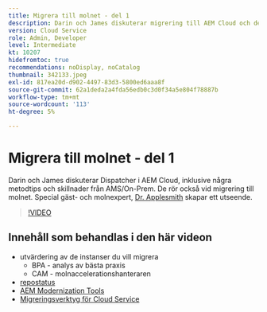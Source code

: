 ```yaml
---
title: Migrera till molnet - del 1
description: Darin och James diskuterar migrering till AEM Cloud och demonstrerar några tekniker och bästa metoder.
version: Cloud Service
role: Admin, Developer
level: Intermediate
kt: 10207
hidefromtoc: true
recommendations: noDisplay, noCatalog
thumbnail: 342133.jpeg
exl-id: 817ea20d-d902-4497-83d3-5800ed6aaa8f
source-git-commit: 62a1deda2a4fda56edb0c3d0f34a5e804f78887b
workflow-type: tm+mt
source-wordcount: '113'
ht-degree: 5%

---
```


# Migrera till molnet - del 1

Darin och James diskuterar Dispatcher i AEM Cloud, inklusive några metodtips och skillnader från AMS/On-Prem. De rör också vid migrering till molnet. Special gäst- och molnexpert, [Dr. Applesmith](https://twitter.com/DrApplesmith) skapar ett utseende.

>[!VIDEO](https://video.tv.adobe.com/v/342133/?quality=12&learn=on)

## Innehåll som behandlas i den här videon

+ utvärdering av de instanser du vill migrera
   + BPA - analys av bästa praxis
   + CAM - molnaccelerationshanteraren
+ [repostatus](https://github.com/chetanmeh/oak-console-scripts/tree/master/src/main/groovy/repostats)
+ [AEM Modernization Tools](https://opensource.adobe.com/aem-modernize-tools/)
+ [Migreringsverktyg för Cloud Service](https://github.com/adobe/aem-cloud-service-source-migration)
